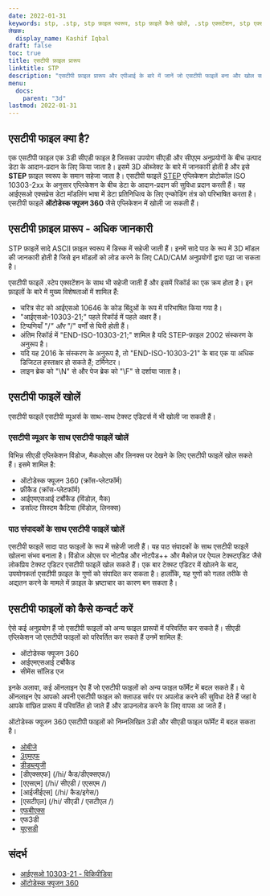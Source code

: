 ```yaml
---
date: 2022-01-31
keywords: stp, .stp, stp फ़ाइल स्वरूप, stp फ़ाइलें कैसे खोलें, .stp एक्सटेंशन, stp एक्सटेंशन
लेखक:
  display_name: Kashif Iqbal
draft: false
toc: true
title: एसटीपी फ़ाइल प्रारूप
linktitle: STP
description: "एसटीपी फ़ाइल प्रारूप और एपीआई के बारे में जानें जो एसटीपी फाइलें बना और खोल सकते हैं।"
menu:
  docs:
    parent: "3d"
lastmod: 2022-01-31
---
```


## एसटीपी फाइल क्या है?

एक एसटीपी फाइल एक 3डी सीएडी फाइल है जिसका उपयोग सीएडी और सीएएम अनुप्रयोगों के बीच उत्पाद डेटा के आदान-प्रदान के लिए किया जाता है। इसमें 3D ऑब्जेक्ट के बारे में जानकारी होती है और इसे **STEP** फ़ाइल स्वरूप के समान सहेजा जाता है। एसटीपी फाइलें [STEP](/hi/3d/step/) एप्लिकेशन प्रोटोकॉल ISO 10303-2xx के अनुसार एप्लिकेशन के बीच डेटा के आदान-प्रदान की सुविधा प्रदान करती हैं। यह आईएसओ एक्सप्रेस डेटा मॉडलिंग भाषा में डेटा प्रतिनिधित्व के लिए एन्कोडिंग तंत्र को परिभाषित करता है। एसटीपी फाइलें **ऑटोडेस्क फ्यूजन 360** जैसे एप्लिकेशन में खोली जा सकती हैं।

## एसटीपी फ़ाइल प्रारूप - अधिक जानकारी

STP फ़ाइलें सादे ASCII फ़ाइल स्वरूप में डिस्क में सहेजी जाती हैं। इनमें सादे पाठ के रूप में 3D मॉडल की जानकारी होती है जिसे इन मॉडलों को लोड करने के लिए CAD/CAM अनुप्रयोगों द्वारा पढ़ा जा सकता है।

एसटीपी फाइलें .स्टेप एक्सटेंशन के साथ भी सहेजी जाती हैं और इसमें रिकॉर्ड का एक क्रम होता है। इन फ़ाइलों के बारे में मुख्य विशेषताओं में शामिल हैं:

* चरित्र सेट को आईएसओ 10646 के कोड बिंदुओं के रूप में परिभाषित किया गया है।
* "आईएसओ-10303-21;" पहले रिकॉर्ड में पहले अक्षर हैं।
* टिप्पणियाँ "/*" और "*/" वर्णों से घिरी होती हैं।
* अंतिम रिकॉर्ड में "END-ISO-10303-21;" शामिल है यदि STEP-फ़ाइल 2002 संस्करण के अनुरूप है।
* यदि यह 2016 के संस्करण के अनुरूप है, तो "END-ISO-10303-21" के बाद एक या अधिक डिजिटल हस्ताक्षर हो सकते हैं; टर्मिनेटर।
* लाइन ब्रेक को "\N\" से और पेज ब्रेक को "\F\" से दर्शाया जाता है।

## एसटीपी फाइलें खोलें

एसटीपी फाइलें एसटीपी व्यूअर्स के साथ-साथ टेक्स्ट एडिटर्स में भी खोली जा सकती हैं।

### एसटीपी व्यूअर के साथ एसटीपी फाइलें खोलें

विभिन्न सीएडी एप्लिकेशन विंडोज, मैकओएस और लिनक्स पर देखने के लिए एसटीपी फाइलें खोल सकते हैं। इसमे शामिल है:

* ऑटोडेस्क फ्यूजन 360 (क्रॉस-प्लेटफॉर्म)
* फ्रीकैड (क्रॉस-प्लेटफॉर्म)
* आईएमएसआई टर्बोकैड (विंडोज़, मैक)
* डसॉल्ट सिस्टम कैटिया (विंडोज़, लिनक्स)

### पाठ संपादकों के साथ एसटीपी फाइलें खोलें

एसटीपी फाइलें सादा पाठ फाइलों के रूप में सहेजी जाती हैं। यह पाठ संपादकों के साथ एसटीपी फाइलें खोलना संभव बनाता है। विंडोज ओएस पर नोटपैड और नोटपैड++ और मैकोज़ पर ऐप्पल टेक्स्टएडिट जैसे लोकप्रिय टेक्स्ट एडिटर एसटीपी फाइलें खोल सकते हैं। एक बार टेक्स्ट एडिटर में खोलने के बाद, उपयोगकर्ता एसटीपी फ़ाइल के गुणों को संपादित कर सकता है। हालाँकि, यह गुणों को गलत तरीके से अद्यतन करने के मामले में फ़ाइल के भ्रष्टाचार का कारण बन सकता है।

## एसटीपी फाइलों को कैसे कन्वर्ट करें

ऐसे कई अनुप्रयोग हैं जो एसटीपी फाइलों को अन्य फाइल प्रारूपों में परिवर्तित कर सकते हैं। सीएडी एप्लिकेशन जो एसटीपी फाइलों को परिवर्तित कर सकते हैं उनमें शामिल हैं:

* ऑटोडेस्क फ्यूजन 360
* आईएमएसआई टर्बोकैड
* सीमेंस सॉलिड एज

इनके अलावा, कई ऑनलाइन ऐप हैं जो एसटीपी फाइलों को अन्य फाइल फॉर्मेट में बदल सकते हैं। ये ऑनलाइन ऐप आपको अपनी एसटीपी फाइल को क्लाउड सर्वर पर अपलोड करने की सुविधा देते हैं जहां वे आपके वांछित प्रारूप में परिवर्तित हो जाते हैं और डाउनलोड करने के लिए वापस आ जाते हैं।

ऑटोडेस्क फ्यूजन 360 एसटीपी फाइलों को निम्नलिखित 3डी और सीएडी फाइल फॉर्मेट में बदल सकता है।

* [ओबीजे](/hi/3डी/ओबीजे/)
* [3एमएफ](/hi/3डी/3एमएफ/)
* [डीडब्ल्यूजी](/hi/कैड/डीडब्ल्यूजी/)
* [डीएक्सएफ] (/hi/ कैड/डीएक्सएफ/)
* [एएसएम] (/hi/ सीएडी / एएसएम /)
* [आईजीईएस] (/hi/ कैड/इगेस/)
* [एसटीएल] (/hi/ सीएडी / एसटीएल /)
* [एफबीएक्स](/hi/3डी/एफबीएक्स/)
* एफ3डी
* [यूएसडी](/hi/3डी/यूएसडी/)

## संदर्भ

* [आईएसओ 10303-21 - विकिपीडिया](https://en.wikipedia.org/wiki/ISO_10303-21)
* [ऑटोडेस्क फ्यूजन 360](https://www.autodesk.com/products/fusion-360/overview)

